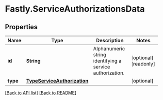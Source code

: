 # Fastly.ServiceAuthorizationsData

## Properties

Name | Type | Description | Notes
------------ | ------------- | ------------- | -------------
**id** | **String** | Alphanumeric string identifying a service authorization. | [optional] [readonly] 
**type** | [**TypeServiceAuthorization**](TypeServiceAuthorization.md) |  | [optional] 



[[Back to API list]](../../README.md#endpoints) [[Back to README]](../../README.md)
